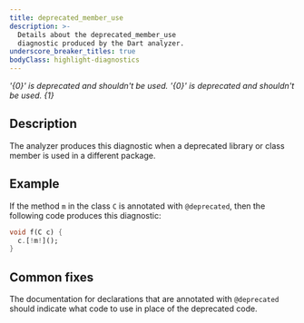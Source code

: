```yaml
---
title: deprecated_member_use
description: >-
  Details about the deprecated_member_use
  diagnostic produced by the Dart analyzer.
underscore_breaker_titles: true
bodyClass: highlight-diagnostics
---
```


_'{0}' is deprecated and shouldn't be used._
_'{0}' is deprecated and shouldn't be used. {1}_

## Description

The analyzer produces this diagnostic when a deprecated library or class
member is used in a different package.

## Example

If the method `m` in the class `C` is annotated with `@deprecated`, then
the following code produces this diagnostic:

```dart
void f(C c) {
  c.[!m!]();
}
```

## Common fixes

The documentation for declarations that are annotated with `@deprecated`
should indicate what code to use in place of the deprecated code.
